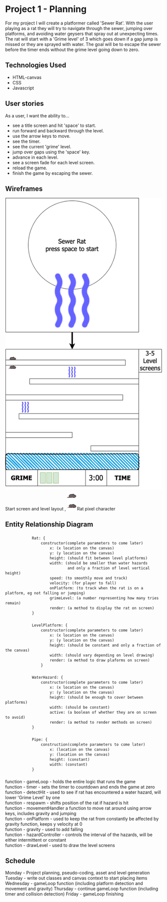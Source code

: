 # Project 1 - Planning

For my project I will create a platformer called 'Sewer Rat'.
With the user playing as a rat they will try to navigate through the sewer, jumping over platforms, and avoiding water geysers that spray out at unexpecting times. The rat will start with a 'Grime level' of 3 which goes down if a gap jump is missed or they are sprayed with water. The goal will be to escape the sewer before the timer ends without the grime level going down to zero.

## Technologies Used
- HTML-canvas  
- CSS  
- Javascript

## User stories
As a user, I want the ability to...  
* see a title screen and hit 'space' to start.  
* run forward and backward through the level.  
* use the arrow keys to move.  
* see the timer.  
* see the current 'grime' level.
* jump over gaps using the 'space' key.  
* advance in each level.  
* see a screen fade for each level screen.  
* reload the game.  
* finish the game by escaping the sewer.  

## Wireframes
![sewer-rat-wireframe](/sewer-rat-wireframe.png)Start screen and level layout
,
![rat](/rat.png)Rat pixel character

## Entity Relationship Diagram
###
                Rat: {
                    constructor(complete parameters to come later)
                        x: (x location on the canvas)  
                        y: (y location on the canvas)  
                        height: (should fit between level platforms)  
                        width: (should be smaller than water hazards  
                                and only a fraction of level vertical height)  
                        speed: (to smoothly move and track)  
                        velocity: (for player to fall)  
                        onPlatform: (to track when the rat is on a platform, eg not falling or jumping)  
                        grimeLevel: (a number representing how many tries remain)  
                        render: (a method to display the rat on screen)  
                }
###
                LevelPlatform: {  
                    constructor(complete parameters to come later)  
                        x: (x location on the canvas)  
                        y: (y location on the canvas)  
                        height: (should be constant and only a fraction of the canvas)  
                        width: (should vary depending on level drawing)  
                        render: (a method to draw plaforms on screen)  
                    }
###
                WaterHazard: {  
                    constructor(complete parameters to come later)  
                        x: (x location on the canvas)  
                        y: (y location on the canvas)  
                        height: (should be enough to cover between platforms)  
                        width: (should be constant)  
                        active: (a boolean of whether they are on screen to avoid)  
                        render: (a method to render methods on screen)  
                }
###
                Pipe: {
                    construction(complete parameters to come later)  
                        x: (location on the canvas)  
                        y: (location on the canvas)  
                        height: (constant)  
                        width: (constant)  
                }
###
function - gameLoop - holds the entire logic that runs the game  
function - timer - sets the timer to countdown and ends the game at zero  
function - detectHit - used to see if rat has encountered a water hazard, will lower 'Grime Level' by one  
function - respawm - shifts position of the rat if hazard is hit  
function - movementHandler a function  to move rat around using arrow keys, includes gravity and jumping  
function - onPlatform - used to keep the rat from constantly be affected by gravity function, keeps y velocity at 0  
function - gravity - used to add falling  
function - hazardController - controls the interval of the hazards, will be either intermittent or constant  
function - drawLevel - used to draw the level screens  


## Schedule
Monday - Project planning, pseudo-coding, asset and level generation
Tuesday - write out classes and canvas context to start placing items
Wednesday - gameLoop function (including platform detection and movement and gravity)
Thursday - continue gameLoop function (including timer and collision detection)
Friday - gameLoop finishing